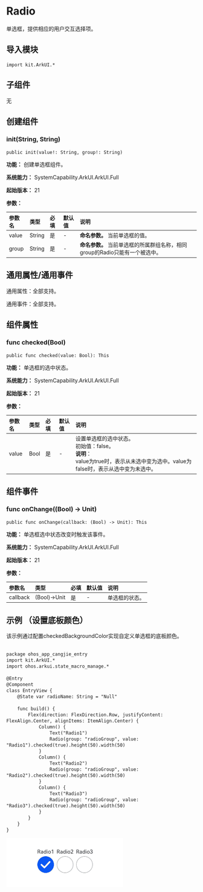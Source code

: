 # Radio

单选框，提供相应的用户交互选择项。

## 导入模块

```cangjie
import kit.ArkUI.*
```

## 子组件

无

## 创建组件

### init(String, String)

```cangjie
public init(value!: String, group!: String)
```

**功能：** 创建单选框组件。

**系统能力：** SystemCapability.ArkUI.ArkUI.Full

**起始版本：** 21

**参数：**

|参数名|类型|必填|默认值|说明|
|:---|:---|:---|:---|:---|
|value|String|是|-| **命名参数。** 当前单选框的值。|
|group|String|是|-| **命名参数。** 当前单选框的所属群组名称，相同group的Radio只能有一个被选中。|

## 通用属性/通用事件

通用属性：全部支持。

通用事件：全部支持。

## 组件属性

### func checked(Bool)

```cangjie
public func checked(value: Bool): This
```

**功能：** 单选框的选中状态。

**系统能力：** SystemCapability.ArkUI.ArkUI.Full

**起始版本：** 21

**参数：**

|参数名|类型|必填|默认值|说明|
|:---|:---|:---|:---|:---|
|value|Bool|是|-|设置单选框的选中状态。<br>初始值：false。<br/>**说明**：<br/>value为true时，表示从未选中变为选中。value为false时，表示从选中变为未选中。|

## 组件事件

### func onChange((Bool) -> Unit)

```cangjie
public func onChange(callback: (Bool) -> Unit): This
```

**功能：** 单选框选中状态改变时触发该事件。

**系统能力：** SystemCapability.ArkUI.ArkUI.Full

**起始版本：** 21

**参数：**

|参数名|类型|必填|默认值|说明|
|:---|:---|:---|:---|:---|
|callback|(Bool)->Unit|是|-|单选框的状态。|

## 示例 （设置底板颜色）

该示例通过配置checkedBackgroundColor实现自定义单选框的底板颜色。

<!-- run -->

```cangjie

package ohos_app_cangjie_entry
import kit.ArkUI.*
import ohos.arkui.state_macro_manage.*

@Entry
@Component
class EntryView {
    @State var radioName: String = "Null"

    func build() {
        Flex(direction: FlexDirection.Row, justifyContent: FlexAlign.Center, alignItems: ItemAlign.Center) {
            Column() {
                Text("Radio1")
                Radio(group: "radioGroup", value: "Radio1").checked(true).height(50).width(50)
            }
            Column() {
                Text("Radio2")
                Radio(group: "radioGroup", value: "Radio2").checked(true).height(50).width(50)
            }
            Column() {
                Text("Radio3")
                Radio(group: "radioGroup", value: "Radio3").checked(true).height(50).width(50)
            }
        }
    }
}
```

![radio](figures/radio.gif)
